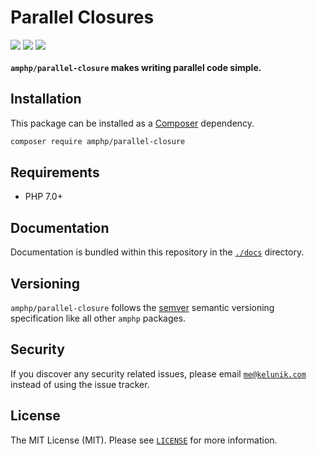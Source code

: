 <p align="center">
<h1>Parallel Closures</h1>
<a href="https://travis-ci.org/amphp/parallel-closure"><img src="https://img.shields.io/travis/amphp/parallel-closure/master.svg?style=flat-square"></a>
<a href="https://coveralls.io/github/amphp/parallel-closure?branch=master"><img src="https://img.shields.io/coveralls/amphp/parallel-closure/master.svg?style=flat-square"></a>
<a href="blob/master/LICENSE"><img src="https://img.shields.io/badge/license-MIT-blue.svg?style=flat-square"></a>
<br>
<br>
<b><code>amphp/parallel-closure</code> makes writing parallel code simple.</b>
</p>

## Installation

This package can be installed as a [Composer](https://getcomposer.org/) dependency.

```bash
composer require amphp/parallel-closure
```

## Requirements

- PHP 7.0+

## Documentation

Documentation is bundled within this repository in the [`./docs`](./docs) directory.

## Versioning

`amphp/parallel-closure` follows the [semver](http://semver.org/) semantic versioning specification like all other `amphp` packages.

## Security

If you discover any security related issues, please email [`me@kelunik.com`](mailto:me@kelunik.com) instead of using the issue tracker.

## License

The MIT License (MIT). Please see [`LICENSE`](./LICENSE) for more information.
